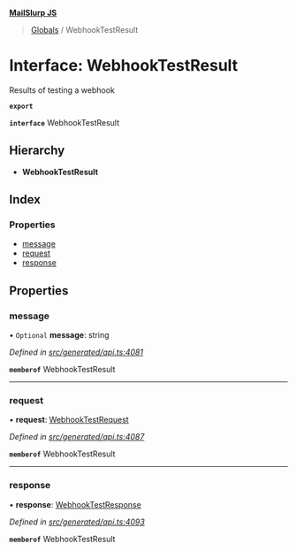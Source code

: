 **[MailSlurp JS](../README.md)**

> [Globals](../README.md) / WebhookTestResult

# Interface: WebhookTestResult

Results of testing a webhook

**`export`** 

**`interface`** WebhookTestResult

## Hierarchy

* **WebhookTestResult**

## Index

### Properties

* [message](webhooktestresult.md#message)
* [request](webhooktestresult.md#request)
* [response](webhooktestresult.md#response)

## Properties

### message

• `Optional` **message**: string

*Defined in [src/generated/api.ts:4081](https://github.com/mailslurp/mailslurp-client/blob/359c034/src/generated/api.ts#L4081)*

**`memberof`** WebhookTestResult

___

### request

•  **request**: [WebhookTestRequest](../modules/webhooktestrequest.md)

*Defined in [src/generated/api.ts:4087](https://github.com/mailslurp/mailslurp-client/blob/359c034/src/generated/api.ts#L4087)*

**`memberof`** WebhookTestResult

___

### response

•  **response**: [WebhookTestResponse](webhooktestresponse.md)

*Defined in [src/generated/api.ts:4093](https://github.com/mailslurp/mailslurp-client/blob/359c034/src/generated/api.ts#L4093)*

**`memberof`** WebhookTestResult
